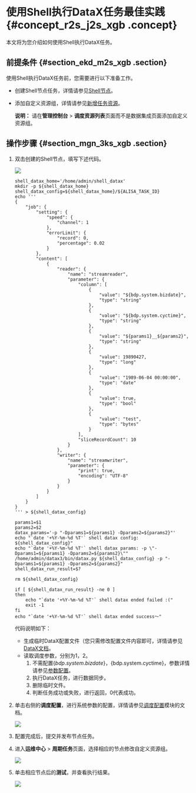 # 使用Shell执行DataX任务最佳实践 {#concept_r2s_j2s_xgb .concept}

本文将为您介绍如何使用Shell执行DataX任务。

## 前提条件 {#section_ekd_m2s_xgb .section}

使用Shell执行DataX任务前，您需要进行以下准备工作。

-   创建Shell节点任务，详情请参见[Shell节点](cn.zh-CN/使用指南/数据开发/节点类型/SHELL节点.md#)。
-   添加自定义资源组，详情请参见[新增任务资源](cn.zh-CN/使用指南/数据集成/常见配置/新增任务资源.md#)。

    **说明：** 请在**管理控制台** \> **调度资源列表**页面而不是数据集成页面添加自定义资源组。


## 操作步骤 {#section_mgn_3ks_xgb .section}

1.  双击创建的Shell节点，填写下述代码。

    ![](http://static-aliyun-doc.oss-cn-hangzhou.aliyuncs.com/assets/img/132473/155471317039667_zh-CN.png)

    ```
    shell_datax_home='/home/admin/shell_datax'
    mkdir -p ${shell_datax_home}
    shell_datax_config=${shell_datax_home}/${ALISA_TASK_ID}
    echo '''
    {
        "job": {
            "setting": {
                "speed": {
                    "channel": 1
                },
                "errorLimit": {
                    "record": 0,
                    "percentage": 0.02
                }
            },
            "content": [
                {
                    "reader": {
                        "name": "streamreader",
                        "parameter": {
                            "column": [
                                {
                                    "value": "${bdp.system.bizdate}",
                                    "type": "string"
                                },
                                {
                                    "value": "${bdp.system.cyctime}",
                                    "type": "string"
                                },
                                {
                                    "value": "${params1}__${params2}",
                                    "type": "string"
                                },
                                {
                                    "value": 19890427,
                                    "type": "long"
                                },
                                {
                                    "value": "1989-06-04 00:00:00",
                                    "type": "date"
                                },
                                {
                                    "value": true,
                                    "type": "bool"
                                },
                                {
                                    "value": "test",
                                    "type": "bytes"
                                }
                            ],
                            "sliceRecordCount": 10
                        }
                    },
                    "writer": {
                        "name": "streamwriter",
                        "parameter": {
                            "print": true,
                            "encoding": "UTF-8"
                        }
                    }
                }
            ]
        }
    }
    ''' > ${shell_datax_config}
    
    params1=$1
    params2=$2
    datax_params='-p "-Dparams1=${params1} -Dparams2=${params2}"'
    echo "`date '+%Y-%m-%d %T'` shell datax config: ${shell_datax_config}"
    echo "`date '+%Y-%m-%d %T'` shell datax params: -p \"-Dparams1=${params1} -Dparams2=${params2}\""
    /home/admin/datax3/bin/datax.py ${shell_datax_config} -p "-Dparams1=${params1} -Dparams2=${params2}"
    shell_datax_run_result=$?
    
    rm ${shell_datax_config}
    
    if [ ${shell_datax_run_result} -ne 0 ]
    then
        echo "`date '+%Y-%m-%d %T'` shell datax ended failed :("
        exit -1
    fi
    echo "`date '+%Y-%m-%d %T'` shell datax ended success～"
    ```

    代码说明如下：

    -   生成临时DataX配置文件（您只需修改配置文件内容即可，详情请参见[DataX文档](https://github.com/alibaba/DataX)。
    -   读取调度参数，分别为$1，$2。
        1.  不需配置$\{bdp.system.bizdate\}，$\{bdp.system.cyctime\}，参数详情请参见[参数配置](cn.zh-CN/使用指南/数据开发/调度配置/参数配置.md#)。
        2.  执行DataX任务，进行数据同步。
        3.  删除临时文件。
        4.  判断任务成功或失败，进行返回，0代表成功。
2.  单击右侧的**调度配置**，进行系统参数的配置，详情请参见[调度配置](cn.zh-CN/使用指南/数据开发/调度配置/基本属性.md#)模块的文档。

    ![](http://static-aliyun-doc.oss-cn-hangzhou.aliyuncs.com/assets/img/132473/155471317039669_zh-CN.png)

3.  配置完成后，提交并发布节点任务。
4.  进入**运维中心** \> **周期任务**页面，选择相应的节点修改自定义资源组。

    ![](http://static-aliyun-doc.oss-cn-hangzhou.aliyuncs.com/assets/img/132473/155471317039679_zh-CN.png)

5.  单击相应节点后的**测试**，并查看执行结果。

    ![](http://static-aliyun-doc.oss-cn-hangzhou.aliyuncs.com/assets/img/132473/155471317039680_zh-CN.png)


